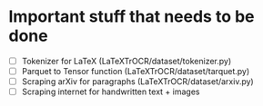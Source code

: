 # Important stuff that needs to be done

- [ ] Tokenizer for LaTeX (LaTeXTrOCR/dataset/tokenizer.py)
- [ ] Parquet to Tensor function (LaTeXTrOCR/dataset/tarquet.py)
- [ ] Scraping arXiv for paragraphs (LaTeXTrOCR/dataset/arxiv.py)
- [ ] Scraping internet for handwritten text + images
